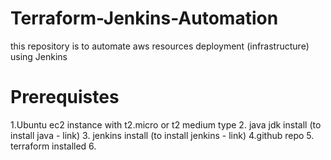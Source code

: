 # Terraform-Jenkins-Automation
this repository is to automate aws resources deployment (infrastructure) using Jenkins

# Prerequistes

1.Ubuntu ec2 instance with t2.micro or t2 medium type
2. java jdk install (to install java - link)
3. jenkins install (to install jenkins - link)
4.github repo
5. terraform installed
6.



